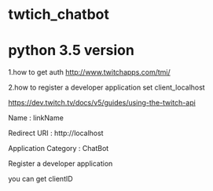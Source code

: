 # twtich_chatbot
# python 3.5 version
1.how to get auth 
http://www.twitchapps.com/tmi/

2.how to register a developer application set client_localhost

https://dev.twitch.tv/docs/v5/guides/using-the-twitch-api

Name : linkName

Redirect URI : http://localhost

Application Category : ChatBot

Register a developer application

you can get clientID
